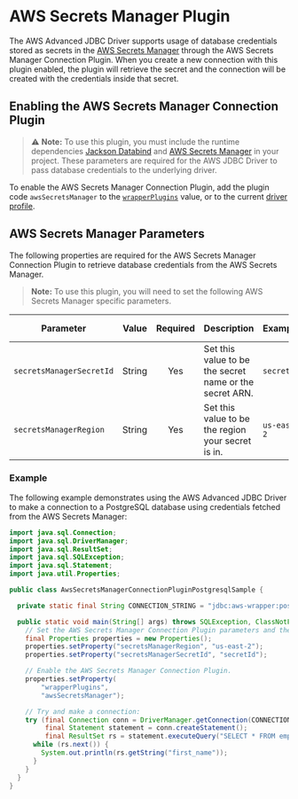 # AWS Secrets Manager Plugin

The AWS Advanced JDBC Driver supports usage of database credentials stored as secrets in the [AWS Secrets Manager](https://aws.amazon.com/secrets-manager/) through the AWS Secrets Manager Connection Plugin. When you create a new connection with this plugin enabled, the plugin will retrieve the secret and the connection will be created with the credentials inside that secret.

## Enabling the AWS Secrets Manager Connection Plugin
> :warning: **Note:** To use this plugin, you must include the runtime dependencies [Jackson Databind](https://mvnrepository.com/artifact/com.fasterxml.jackson.core/jackson-databind) and [AWS Secrets Manager](https://mvnrepository.com/artifact/software.amazon.awssdk/secretsmanager) in your project. These parameters are required for the AWS JDBC Driver to pass database credentials to the underlying driver.

To enable the AWS Secrets Manager Connection Plugin, add the plugin code `awsSecretsManager` to the [`wrapperPlugins`](../UsingTheJdbcDriver.md#connection-plugin-manager-parameters) value, or to the current [driver profile](../UsingTheJdbcDriver.md#connection-plugin-manager-parameters).

## AWS Secrets Manager Parameters
The following properties are required for the AWS Secrets Manager Connection Plugin to retrieve database credentials from the AWS Secrets Manager. 

> **Note:** To use this plugin, you will need to set the following AWS Secrets Manager specific parameters.

| Parameter                | Value  | Required | Description                                             | Example     | Default Value |
|--------------------------|:------:|:--------:|:--------------------------------------------------------|:------------|---------------|
| `secretsManagerSecretId` | String |   Yes    | Set this value to be the secret name or the secret ARN. | `secretId`  | `null`        |
| `secretsManagerRegion`   | String |   Yes    | Set this value to be the region your secret is in.      | `us-east-2` | `us-east-1`   |

### Example
The following example demonstrates using the AWS Advanced JDBC Driver to make a connection to a PostgreSQL database using credentials fetched from the AWS Secrets Manager:

```java
import java.sql.Connection;
import java.sql.DriverManager;
import java.sql.ResultSet;
import java.sql.SQLException;
import java.sql.Statement;
import java.util.Properties;

public class AwsSecretsManagerConnectionPluginPostgresqlSample {

  private static final String CONNECTION_STRING = "jdbc:aws-wrapper:postgresql://db-identifier.cluster-XYZ.us-east-2.rds.amazonaws.com:5432/employees";

  public static void main(String[] args) throws SQLException, ClassNotFoundException {
    // Set the AWS Secrets Manager Connection Plugin parameters and the JDBC Wrapper parameters.
    final Properties properties = new Properties();
    properties.setProperty("secretsManagerRegion", "us-east-2");
    properties.setProperty("secretsManagerSecretId", "secretId");

    // Enable the AWS Secrets Manager Connection Plugin.
    properties.setProperty(
        "wrapperPlugins",
        "awsSecretsManager");

    // Try and make a connection:
    try (final Connection conn = DriverManager.getConnection(CONNECTION_STRING, properties);
         final Statement statement = conn.createStatement();
         final ResultSet rs = statement.executeQuery("SELECT * FROM employees")) {
      while (rs.next()) {
        System.out.println(rs.getString("first_name"));
      }
    }
  }
}
```
